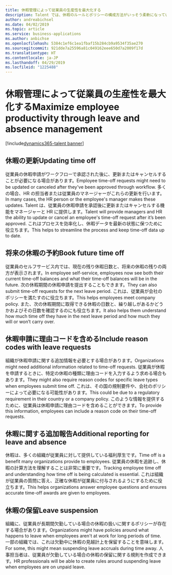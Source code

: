 ```yaml
---
title: 休暇管理によって従業員の生産性を最大化する
description: Talent では、休暇のルールとポリシーの構成方法がいっそう柔軟になっています。
author: andreabichsel
ms.date: 04/02/2019
ms.topic: article
ms.service: business-applications
ms.author: anbichse
ms.openlocfilehash: 5384c1ef6c1ea1fbaf15b284cb9a9534f35ae270
ms.sourcegitcommit: 921dde7a25596a81c049162eee650d7a2009f17d
ms.translationtype: HT
ms.contentlocale: ja-JP
ms.lasthandoff: 04/29/2019
ms.locfileid: "1225488"
---
```

# <a name="maximize-employee-productivity-through-leave-and-absence-management"></a><span data-ttu-id="5c96e-103">休暇管理によって従業員の生産性を最大化する</span><span class="sxs-lookup"><span data-stu-id="5c96e-103">Maximize employee productivity through leave and absence management</span></span>
      
[!include[dynamics365-talent banner](../../includes/dynamics365-talent.md)]

            
## <a name="updating-time-off"></a><span data-ttu-id="5c96e-104">休暇の更新</span><span class="sxs-lookup"><span data-stu-id="5c96e-104">Updating time off</span></span>
            
<span data-ttu-id="5c96e-105">従業員の休暇申請がワークフローで承認された後に、更新またはキャンセルすることが必要になる場合があります。</span><span class="sxs-lookup"><span data-stu-id="5c96e-105">Employee time-off requests might need to be updated or canceled after they've been approved through workflow.</span></span> <span data-ttu-id="5c96e-106">多くの場合、HR の担当者または従業員のマネージャーがこれらの更新を行います。</span><span class="sxs-lookup"><span data-stu-id="5c96e-106">In many cases, the HR person or the employee's manager makes these updates.</span></span> <span data-ttu-id="5c96e-107">Talent は、従業員の休暇申請を承認後に更新またはキャンセルする機能をマネージャーと HR に提供します。</span><span class="sxs-lookup"><span data-stu-id="5c96e-107">Talent will provide managers and HR the ability to update or cancel an employee's time-off request after it’s been approved.</span></span> <span data-ttu-id="5c96e-108">これはプロセスを効率化し、休暇データを最新の状態に保つために役立ちます。</span><span class="sxs-lookup"><span data-stu-id="5c96e-108">This helps to streamline the process and keep time-off data up to date.</span></span>
            
## <a name="book-future-time-off"></a><span data-ttu-id="5c96e-109">将来の休暇の予約</span><span class="sxs-lookup"><span data-stu-id="5c96e-109">Book future time off</span></span>
            
<span data-ttu-id="5c96e-110">従業員のセルフサービス内では、現在の残り休暇日数と、将来の休暇の残りの両方が表示されます。</span><span class="sxs-lookup"><span data-stu-id="5c96e-110">In employee self-service, employees now see both their current time-off balances and what their time-off balances will be in the future.</span></span> <span data-ttu-id="5c96e-111">次の休暇期間の休暇申請を提出することもできます。</span><span class="sxs-lookup"><span data-stu-id="5c96e-111">They can also submit time-off requests for the next leave period.</span></span> <span data-ttu-id="5c96e-112">これは、従業員が会社のポリシーを満たすのに役立ちます。</span><span class="sxs-lookup"><span data-stu-id="5c96e-112">This helps employees meet company policy.</span></span> <span data-ttu-id="5c96e-113">また、次の休暇期間に取得できる休暇の日数と、繰り越しがあるかどうかおよびその日数を確認するのにも役立ちます。</span><span class="sxs-lookup"><span data-stu-id="5c96e-113">It also helps them understand how much time off they have in the next leave period and how much they will or won’t carry over.</span></span>

## <a name="include-reason-codes-with-leave-requests"></a><span data-ttu-id="5c96e-114">休暇申請に理由コードを含める</span><span class="sxs-lookup"><span data-stu-id="5c96e-114">Include reason codes with leave requests</span></span>

<span data-ttu-id="5c96e-115">組織が休暇申請に関する追加情報を必要とする場合があります。</span><span class="sxs-lookup"><span data-stu-id="5c96e-115">Organizations might need additional information related to time-off requests.</span></span> <span data-ttu-id="5c96e-116">従業員が休暇を申請するときに、特定の休暇の種類に理由コードを入力するよう求める場合もあります。</span><span class="sxs-lookup"><span data-stu-id="5c96e-116">They might also require reason codes for specific leave types when employees submit time off.</span></span> <span data-ttu-id="5c96e-117">これは、その国の規制要件や、会社のポリシーによって必要になる可能性があります。</span><span class="sxs-lookup"><span data-stu-id="5c96e-117">This could be due to a regulatory requirement in their country or a company policy.</span></span> <span data-ttu-id="5c96e-118">このような情報を提供するために、従業員は休暇申請に理由コードを含めることができます。</span><span class="sxs-lookup"><span data-stu-id="5c96e-118">To provide this information, employees can include a reason code on their time-off requests.</span></span> 

## <a name="additional-reporting-for-leave-and-absence"></a><span data-ttu-id="5c96e-119">休暇に関する追加報告</span><span class="sxs-lookup"><span data-stu-id="5c96e-119">Additional reporting for leave and absence</span></span>

<span data-ttu-id="5c96e-120">休暇は、多くの組織が従業員に対して提供している福利厚生です。</span><span class="sxs-lookup"><span data-stu-id="5c96e-120">Time off is a benefit many organizations provide to employees.</span></span> <span data-ttu-id="5c96e-121">従業員の休暇を追跡し、休暇の計算方法を理解することは非常に重要です。</span><span class="sxs-lookup"><span data-stu-id="5c96e-121">Tracking employee time off and understanding how time off is being calculated is essential.</span></span> <span data-ttu-id="5c96e-122">これは組織が従業員の質問に答え、正確な休暇が従業員に付与されるようにするために役立ちます。</span><span class="sxs-lookup"><span data-stu-id="5c96e-122">This helps organizations answer employee questions and ensures accurate time-off awards are given to employees.</span></span> 

## <a name="leave-suspension"></a><span data-ttu-id="5c96e-123">休暇の保留</span><span class="sxs-lookup"><span data-stu-id="5c96e-123">Leave suspension</span></span>

<span data-ttu-id="5c96e-124">組織に、従業員が長期間欠勤している場合の休暇の扱いに関するポリシーが存在する場合があります。</span><span class="sxs-lookup"><span data-stu-id="5c96e-124">Organizations might have policies around what happens to leave when employees aren't at work for long periods of time.</span></span> <span data-ttu-id="5c96e-125">一部の組織では、これは欠勤中に休暇の見越計上を保留することを意味します。</span><span class="sxs-lookup"><span data-stu-id="5c96e-125">For some, this might mean suspending leave accruals during time away.</span></span> <span data-ttu-id="5c96e-126">人事担当者は、従業員が欠勤している場合の休暇の保留に関する規則を作成できます。</span><span class="sxs-lookup"><span data-stu-id="5c96e-126">HR professionals will be able to create rules around suspending leave when employees are on unpaid leave.</span></span> 
